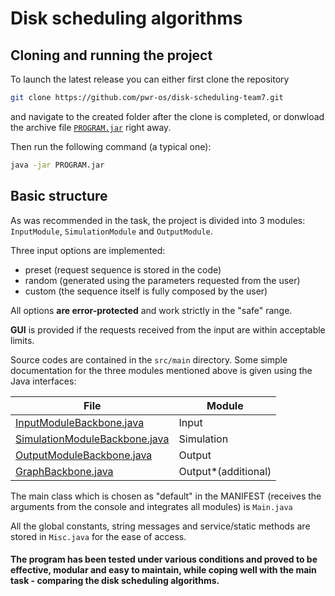 # Disk scheduling algorithms

## Cloning and running the project
To launch the latest release you can either first clone the repository

```sh
git clone https://github.com/pwr-os/disk-scheduling-team7.git
```
and navigate to the created folder after the clone is completed, or donwload the archive
file [`PROGRAM.jar`][jar downl] right away.

Then run the following command (a typical one):
```sh
java -jar PROGRAM.jar
```
## Basic structure
As was recommended in the task, the project is divided into 3 modules:
`InputModule`, `SimulationModule` and `OutputModule`.

Three input options are implemented:
  - preset (request sequence is stored in the code)
  - random (generated using the parameters requested from the user)
  - custom (the sequence itself is fully composed by the user)

All options **are error-protected** and work strictly in the "safe" range.

**GUI** is provided if the requests received from the input are within acceptable limits.

Source codes are contained in the `src/main` directory. Some simple documentation for the three modules mentioned above is given using the Java interfaces:

| File | Module |
| --- | --- |
| [InputModuleBackbone.java][inp back] | Input |
| [SimulationModuleBackbone.java][sim back] | Simulation |
| [OutputModuleBackbone.java][out back] | Output |
| [GraphBackbone.java][graph back] | Output*(additional) |

The main class which is chosen as "default" in the MANIFEST (receives the arguments from the console and integrates all modules) is `Main.java`

All the global constants, string messages and service/static methods are stored in `Misc.java` for the ease of access.

#### The program has been tested under various conditions and proved to be effective, modular and easy to maintain, while coping well with the main task - comparing the disk scheduling algorithms.

[inp back]: <https://github.com/pwr-os/disk-scheduling-team7/blob/master/src/main/InputModuleBackbone.java>
[sim back]: <https://github.com/pwr-os/disk-scheduling-team7/blob/master/src/main/SimulationModuleBackbone.java>
[out back]: <https://github.com/pwr-os/disk-scheduling-team7/blob/master/src/main/OutputModuleBackbone.java>
[graph back]: <https://github.com/pwr-os/disk-scheduling-team7/blob/master/src/main/GraphBackbone.java>
[jar downl]: <https://github.com/pwr-os/disk-scheduling-team7/raw/master/PROGRAM.jar>
